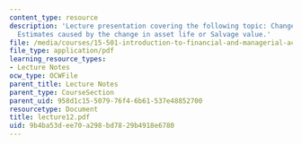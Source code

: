 ```yaml
---
content_type: resource
description: 'Lecture presentation covering the following topic: Changes in Depriciation
  Estimates caused by the change in asset life or Salvage value.'
file: /media/courses/15-501-introduction-to-financial-and-managerial-accounting-spring-2004/9b4ba53dee70a298bd7829b4918e6780_lecture12.pdf
file_type: application/pdf
learning_resource_types:
- Lecture Notes
ocw_type: OCWFile
parent_title: Lecture Notes
parent_type: CourseSection
parent_uid: 958d1c15-5079-76f4-6b61-537e48852700
resourcetype: Document
title: lecture12.pdf
uid: 9b4ba53d-ee70-a298-bd78-29b4918e6780
---
```

